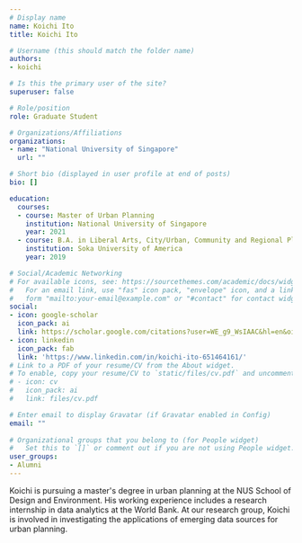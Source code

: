 ```yaml
---
# Display name
name: Koichi Ito
title: Koichi Ito

# Username (this should match the folder name)
authors:
- koichi

# Is this the primary user of the site?
superuser: false

# Role/position
role: Graduate Student

# Organizations/Affiliations
organizations:
- name: "National University of Singapore"
  url: ""

# Short bio (displayed in user profile at end of posts)
bio: []

education:
  courses:
  - course: Master of Urban Planning
    institution: National University of Singapore
    year: 2021
  - course: B.A. in Liberal Arts, City/Urban, Community and Regional Planning
    institution: Soka University of America
    year: 2019

# Social/Academic Networking
# For available icons, see: https://sourcethemes.com/academic/docs/widgets/#icons
#   For an email link, use "fas" icon pack, "envelope" icon, and a link in the
#   form "mailto:your-email@example.com" or "#contact" for contact widget.
social:
- icon: google-scholar
  icon_pack: ai
  link: https://scholar.google.com/citations?user=WE_g9_WsIAAC&hl=en&oi=sra
- icon: linkedin
  icon_pack: fab
  link: 'https://www.linkedin.com/in/koichi-ito-651464161/'
# Link to a PDF of your resume/CV from the About widget.
# To enable, copy your resume/CV to `static/files/cv.pdf` and uncomment the lines below.  
# - icon: cv
#   icon_pack: ai
#   link: files/cv.pdf

# Enter email to display Gravatar (if Gravatar enabled in Config)
email: ""
  
# Organizational groups that you belong to (for People widget)
#   Set this to `[]` or comment out if you are not using People widget.  
user_groups:
- Alumni
---
```


Koichi is pursuing a master's degree in urban planning at the NUS School of Design and Environment.
His working experience includes a research internship in data analytics at the World Bank.
At our research group, Koichi is involved in investigating the applications of emerging data sources for urban planning.

